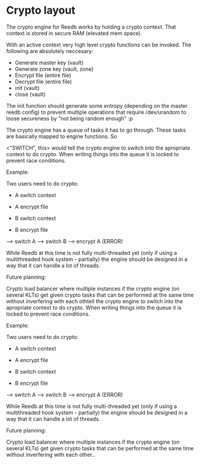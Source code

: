 # Crypto layout

The crypto engine for Reedb works by holding a crypto context. That context is stored in secure RAM (elevated mem space).

With an active context very high level crypto functions can be invoked. The following are absolutely neccesary:

 - Generate master key (vault)
 - Generate zone key (vault, zone)
 - Encrypt file (entire file)
 - Decrypt file (entire file)
 - init (vault)
 - close (vault)

The init function should generate some entropy (depending on the master reedb config) to prevent multiple operations that require /dev/urandom to loose secureness by "not being random enough" :p

The crypto engine has a queue of tasks it has to go through. These tasks are basically mapped to engine functions. So

<"SWITCH", this> would tell the crypto engine to switch into the apropriate context to do crypto. When writing things into the queue it is locked to prevent race conditions.

Example:

Two users need to do crypto:

 - A switch context
 - A encrypt file

 - B switch context
 - B encrypt file

--> switch A --> switch B --> encrypt A (ERROR)

While Reedb at this time is not fully multi-threaded yet (only if using a multithreaded hook system - partially) the engine should be designed in a way that it can handle a lot of threads.

Future planning:

Crypto load balancer where multiple instances if the crypto engine (on several KLTs) get given crypto tasks that can be performed at the same time without inverfering with each othtell the crypto engine to switch into the apropriate context to do crypto. When writing things into the queue it is locked to prevent race conditions.

Example:

Two users need to do crypto:

 - A switch context
 - A encrypt file

 - B switch context
 - B encrypt file

--> switch A --> switch B --> encrypt A (ERROR)

While Reedb at this time is not fully multi-threaded yet (only if using a multithreaded hook system - partially) the engine should be designed in a way that it can handle a lot of threads.

Future planning:

Crypto load balancer where multiple instances if the crypto engine (on several KLTs) get given crypto tasks that can be performed at the same time without inverfering with each other..

